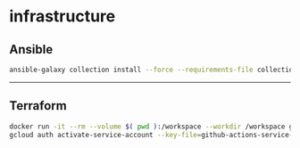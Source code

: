 # infrastructure

## Ansible

```bash
ansible-galaxy collection install --force --requirements-file collections/requirements.yaml
```

---

## Terraform

```bash
docker run -it --rm --volume $( pwd ):/workspace --workdir /workspace google/cloud-sdk:latest /bin/bash
gcloud auth activate-service-account --key-file=github-actions-service-account-key.json
```